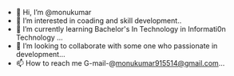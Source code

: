 - 👋 Hi, I’m @monukumar
- 👀 I’m interested in coading and skill development..
- 🌱 I’m currently learning Bachelor's In Technology in Informati0n Technology ...
- 💞️ I’m looking to collaborate with some one who passionate in development...
- 📫 How to reach me G-mail-@monukumar915514@gmail.com...

<!---
monukumar059/monukumar059 is a ✨ special ✨ repository because its `README.md` (this file) appears on your GitHub profile.
You can click the Preview link to take a look at your changes.
--->
